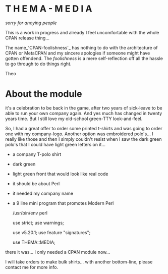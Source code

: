 T H E M A - M E D I A
=====================

*sorry for anoying people*

This is a work in progress and already I feel uncomfortable with the whole
CPAN release thing...

The name_'CPAN-foolishness'_ has nothing to do with
the architecture of CPAN or MetaCPAN and my sincere apologies if someone
might have gotten offendend. The _foolishness_ is a mere self-reflection
off all the hassle to go through to do things right.


Theo

# About the module

it's a celebration to be back in the game, after two years of sick-leave
to be able to run your own company again. And yes much has changed in
twenty years time. But I still love my old-school green-TTY look-and-feel.

So, I had a great offer to order some printed t-shirts and was going to
order one with my company-logo. Another option was embroidered polo's...
I really like those and then I simply couldn't resist when I saw the dark
green polo's that I could have light green letters on it...

* a company T-polo shirt
* dark green
* light green front that would look like real code
* it should be about Perl
* it needed my company name
* a 9 line mini program that promotes Modern Perl

  
    /usr/bin/env perl
    
    use strict;
    use warnings;
    
    use v5.20.1;
    use feature "signatures";
    
    use THEMA::MEDIA;

there it was... I only needed a CPAN module now...

I will take orders to make bulk shirts... with another bottom-line,
please contact me for more info.
